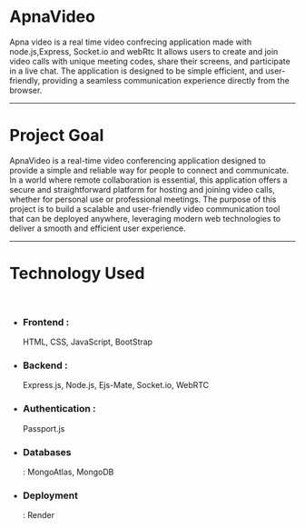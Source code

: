 # ApnaVideo
Apna video is a real time video confrecing application made with node.js,Express, Socket.io and webRtc 
It allows users to create and join video calls with unique meeting codes, share their screens, and participate in a live chat. The application is designed to be simple efficient, and user-friendly, providing a seamless communication experience directly from the browser.

<hr>

# Project Goal
<div>
  <p>ApnaVideo is a real-time video conferencing application designed to provide a simple and reliable way for people to connect and communicate. In a world where remote collaboration is essential, this application offers a secure and straightforward platform for hosting and joining video calls, whether for personal use or professional meetings. The purpose of this project is to build a scalable and user-friendly video communication tool that can be deployed anywhere, leveraging modern web technologies to deliver a smooth and efficient user experience.</p>
</div>
<hr>
<div>

<h1>Technology Used</h1> <br>
<ul>
    <li><h3>Frontend :</h3> HTML, CSS, JavaScript, BootStrap</li>
    <li><h3>Backend :</h3> Express.js, Node.js, Ejs-Mate, Socket.io, WebRTC</li>
    <li><h3>Authentication :</h3> Passport.js</li>
    <li><h3>Databases</h3>: MongoAtlas, MongoDB</li>
    <li><h3>Deployment</h3>: Render</li>
</ul>

